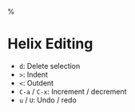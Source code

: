 %

# Helix Editing

- `d`: Delete selection
- `>`: Indent
- `<`: Outdent
- `C-a` / `C-x`: Increment / decrement
- `u` / `U`: Undo / redo

